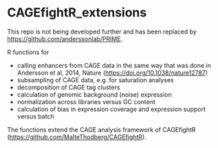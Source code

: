 # CAGEfightR_extensions

This repo is not being developed further and has been replaced by https://github.com/anderssonlab/PRIME.

R functions for 

* calling enhancers from CAGE data in the same way that was done in Andersson et al, 2014, Nature (https://doi.org/10.1038/nature12787)
* subsampling of CAGE data, e.g. for saturation analyses
* decomposition of CAGE tag clusters
* calculation of genomic background (noise) expression
* normalization across libraries versus GC content
* calculation of bias in expression coverage and expression support versus batch

The functions extend the CAGE analysis framework of CAGEfightR (https://github.com/MalteThodberg/CAGEfightR).
